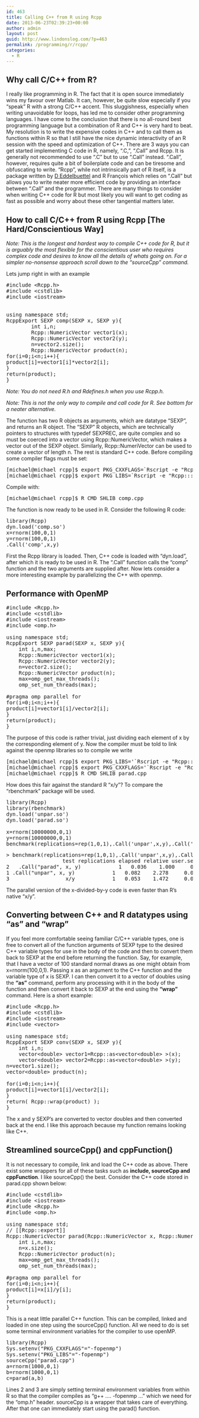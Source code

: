 ```yaml
---
id: 463
title: Calling C++ from R using Rcpp
date: 2013-06-23T02:39:23+00:00
author: admin
layout: post
guid: http://www.lindonslog.com/?p=463
permalink: /programming/r/rcpp/
categories:
  - R
---
```

## Why call C/C++ from R?

I really like programming in R. The fact that it is open source immediately wins my favour over Matlab. It can, however, be quite slow especially if you &#8220;speak&#8221; R with a strong C/C++ accent. This sluggishness, especially when writing unavoidable for loops, has led me to consider other programming languages. I have come to the conclusion that there is no all-round best programming language but a combination of R and C++ is very hard to beat. My resolution is to write the expensive codes in C++ and to call them as functions within R so that I still have the nice dynamic interactivity of an R session with the speed and optimization of C++. There are 3 ways you can get started implementing C code in R, namely, &#8220;.C,&#8221;, &#8220;.Call&#8221; and Rcpp. It is generally not recommended to use &#8220;.C&#8221; but to use &#8220;.Call&#8221; instead. &#8220;.Call&#8221;, however, requires quite a bit of boilerplate code and can be tiresome and obfuscating to write. &#8220;Rcpp&#8221;, while not intrinsically part of R itself, is a package written by <a href="http://dirk.eddelbuettel.com/" rel="nofollow">D Eddelbuettel</a> and R François which relies on &#8220;.Call&#8221; but allows you to write neater more efficient code by providing an interface between &#8220;.Call&#8221; and the programmer. There are many things to consider when writing C++ code for R but most likely you will want to get coding as fast as possible and worry about these other tangential matters later.

## How to call C/C++ from R using Rcpp [The Hard/Conscientious Way]

_Note: This is the longest and hardest way to compile C++ code for R, but it is arguably the most flexible for the conscientious user who requires complex code and desires to know all the details of whats going on. For a simpler no-nonsense approach scroll down to the &#8220;sourceCpp&#8221; command._
  
Lets jump right in with an example

<pre class="brush: cpp; title: ; notranslate" title="">#include &lt;Rcpp.h&gt;
#include &lt;cstdlib&gt;
#include &lt;iostream&gt;


using namespace std;
RcppExport SEXP comp(SEXP x, SEXP y){
        int i,n;
        Rcpp::NumericVector vector1(x);
        Rcpp::NumericVector vector2(y);
        n=vector2.size();
        Rcpp::NumericVector product(n);
for(i=0;i&lt;n;i++){
product[i]=vector1[i]*vector2[i];
}
return(product);
}
</pre>

_Note: You do not need R.h and Rdefines.h when you use Rcpp.h._
  
_Note: This is not the only way to compile and call code for R. See bottom for a neater alternative._
  
The function has two R objects as arguments, which are datatype &#8220;SEXP&#8221;, and returns an R object. The &#8220;SEXP&#8221; R objects, which are technically pointers to structures with typedef SEXPREC, are quite complex and so must be coerced into a vector using Rcpp::NumericVector, which makes a vector out of the SEXP object. Similarly, Rcpp::NumeriVector can be used to create a vector of length n. The rest is standard C++ code. Before compiling some compiler flags must be set:

<pre class="brush: bash; title: ; notranslate" title="">[michael@michael rcpp]$ export PKG_CXXFLAGS=`Rscript -e "Rcpp:::CxxFlags()"`
[michael@michael rcpp]$ export PKG_LIBS=`Rscript -e "Rcpp:::LdFlags()"`
</pre>

Compile with:

<pre class="brush: bash; title: ; notranslate" title="">[michael@michael rcpp]$ R CMD SHLIB comp.cpp
</pre>

The function is now ready to be used in R. Consider the following R code:

<pre class="brush: r; title: ; notranslate" title="">library(Rcpp)
dyn.load('comp.so')
x=rnorm(100,0,1)
y=rnorm(100,0,1)
.Call('comp',x,y)
</pre>

First the Rcpp library is loaded. Then, C++ code is loaded with &#8220;dyn.load&#8221;, after which it is ready to be used in R. The &#8220;.Call&#8221; function calls the &#8220;comp&#8221; function and the two arguments are supplied after. Now lets consider a more interesting example by parallelizing the C++ with openmp.

## Performance with OpenMP

<pre class="brush: cpp; title: ; notranslate" title="">#include &lt;Rcpp.h&gt;
#include &lt;cstdlib&gt;
#include &lt;iostream&gt;
#include &lt;omp.h&gt;

using namespace std;
RcppExport SEXP parad(SEXP x, SEXP y){
	int i,n,max;
	Rcpp::NumericVector vector1(x);
	Rcpp::NumericVector vector2(y);
	n=vector2.size();
	Rcpp::NumericVector product(n);
	max=omp_get_max_threads();
	omp_set_num_threads(max);

#pragma omp parallel for
for(i=0;i&lt;n;i++){
product[i]=vector1[i]/vector2[i];
}
return(product);
}
</pre>

The purpose of this code is rather trivial, just dividing each element of x by the corresponding element of y. Now the compiler must be told to link against the openmp libraries so to compile we write

<pre class="brush: bash; title: ; notranslate" title="">[michael@michael rcpp]$ export PKG_LIBS='`Rscript -e "Rcpp:::LdFlags()"` -fopenmp -lgomp'
[michael@michael rcpp]$ export PKG_CXXFLAGS='`Rscript -e "Rcpp:::CxxFlags()"` -fopenmp'
[michael@michael rcpp]$ R CMD SHLIB parad.cpp
</pre>

How does this fair against the standard R &#8220;x/y&#8221;? To compare the &#8220;rbenchmark&#8221; package will be used.

<pre class="brush: r; title: ; notranslate" title="">library(Rcpp)
library(rbenchmark)
dyn.load('unpar.so')
dyn.load('parad.so')

x=rnorm(10000000,0,1)
y=rnorm(10000000,0,1)
benchmark(replications=rep(1,0,1),.Call('unpar',x,y),.Call('parad',x,y),x/y)
</pre>

<pre class="brush: r; title: ; notranslate" title="">&gt; benchmark(replications=rep(1,0,1),.Call('unpar',x,y),.Call('parad',x,y),x/y)
                  test replications elapsed relative user.self sys.self
2   .Call("parad", x, y)            1   0.036    1.000     0.112    0.002
1 .Call("unpar", x, y)            1   0.082    2.278     0.081    0.000
3                  x/y            1   0.053    1.472     0.048    0.005
</pre>

The parallel version of the x-divided-by-y code is even faster than R&#8217;s native &#8220;x/y&#8221;.

## Converting between C++ and R datatypes using &#8220;as&#8221; and &#8220;wrap&#8221;

If you feel more comfortable seeing familiar C/C++ variable types, one is free to convert all of the function arguments of SEXP type to the desired C++ variable types for use in the body of the code and then to convert them back to SEXP at the end before returning the function. Say, for example, that I have a vector of 100 standard normal draws as one might obtain from x=rnorm(100,0,1). Passing x as an argument to the C++ function and the variable type of x is SEXP. I can then convert it to a vector of doubles using the **&#8220;as&#8221;** command, perform any processing with it in the body of the function and then convert it back to SEXP at the end using the **&#8220;wrap&#8221;** command. Here is a short example:

<pre class="brush: r; title: ; notranslate" title="">#include &lt;Rcpp.h&gt;
#include &lt;cstdlib&gt;
#include &lt;iostream&gt;
#include &lt;vector&gt;

using namespace std;
RcppExport SEXP conv(SEXP x, SEXP y){
	int i,n;
	vector&lt;double&gt; vector1=Rcpp::as&lt;vector&lt;double&gt; &gt;(x);
	vector&lt;double&gt; vector2=Rcpp::as&lt;vector&lt;double&gt; &gt;(y);
n=vector1.size();
vector&lt;double&gt; product(n);

for(i=0;i&lt;n;i++){
product[i]=vector1[i]/vector2[i];
}
return( Rcpp::wrap(product) );
}
</pre>

The x and y SEXP&#8217;s are converted to vector doubles and then converted back at the end. I like this approach because my function remains looking like C++.

## Streamlined sourceCpp() and cppFunction()

It is not necessary to compile, link and load the C++ code as above. There exist some wrappers for all of these tasks such as **include, sourceCpp and cppFunction**. I like sourceCpp() the best. Consider the C++ code stored in parad.cpp shown below:

<pre class="brush: r; title: ; notranslate" title="">#include &lt;cstdlib&gt;
#include &lt;iostream&gt;
#include &lt;Rcpp.h&gt;
#include &lt;omp.h&gt;

using namespace std;
// [[Rcpp::export]]
Rcpp::NumericVector parad(Rcpp::NumericVector x, Rcpp::NumericVector y){
	int i,n,max;
	n=x.size();
	Rcpp::NumericVector product(n);
	max=omp_get_max_threads();
	omp_set_num_threads(max);

#pragma omp parallel for
for(i=0;i&lt;n;i++){
product[i]=x[i]/y[i];
}
return(product);
}
</pre>

This is a neat little parallel C++ function. This can be compiled, linked and loaded in one step using the sourceCpp() function. All we need to do is set some terminal environment variables for the compiler to use openMP.

<pre class="brush: bash; title: ; notranslate" title="">library(Rcpp)
Sys.setenv("PKG_CXXFLAGS"="-fopenmp")
Sys.setenv("PKG_LIBS"="-fopenmp")
sourceCpp("parad.cpp")
a=rnorm(1000,0,1)
b=rnorm(1000,0,1)
c=parad(a,b)
</pre>

Lines 2 and 3 are simply setting terminal environment variables from within R so that the compiler compiles as &#8220;g++ &#8230;. -fopenmp &#8230;&#8221; which we need for the &#8220;omp.h&#8221; header. sourceCpp is a wrapper that takes care of everything. After that one can immediately start using the parad() function.